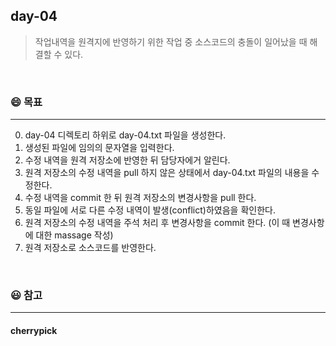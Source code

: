 ## day-04
> 작업내역을 원격지에 반영하기 위한 작업 중 소스코드의 충돌이 일어났을 때 해결할 수 있다.

<br>

### :smile: 목표
---
0. day-04 디렉토리 하위로 day-04.txt 파일을 생성한다.
1. 생성된 파일에 임의의 문자열을 입력한다.
2. 수정 내역을 원격 저장소에 반영한 뒤 담당자에거 알린다.
3. 원격 저장소의 수정 내역을 pull 하지 않은 상태에서 day-04.txt 파일의 내용을 수정한다.
4. 수정 내역을 commit 한 뒤 원격 저장소의 변경사항을 pull 한다.
5. 동일 파일에 서로 다른 수정 내역이 발생(conflict)하였음을 확인한다.
6. 원격 저장소의 수정 내역을 주석 처리 후 변경사항을 commit 한다. (이 때 변경사항에 대한 massage 작성)
7. 원격 저장소로 소스코드를 반영한다.

<br>


### 😃 참고 
---

#### cherrypick
